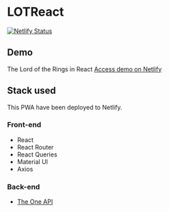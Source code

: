# LOTReact

[![Netlify Status](https://api.netlify.com/api/v1/badges/2c212eba-9653-440e-acdb-b4dd2b8a37db/deploy-status)](https://app.netlify.com/sites/lotreact/deploys)

## Demo

The Lord of the Rings in React
[Access demo on Netlify](https://lotreact.netlify.app/)

## Stack used

This PWA have been deployed to Netlify.

### Front-end

- React
- React Router
- React Queries
- Material UI
- Axios

### Back-end

- [The One API](https://the-one-api.dev/)
